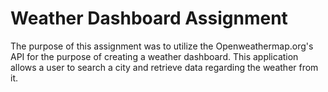 # Weather Dashboard Assignment

The purpose of this assignment was to utilize the Openweathermap.org's API
for the purpose of creating a weather dashboard. This application allows a user to search a city and retrieve data regarding the weather from it. 
